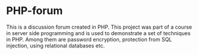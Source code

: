 # PHP-forum

This is a discussion forum created in PHP. This project was part of a course in server side programming and is used to demonstrate
a set of techniques in PHP. Among them are password encryption, protection from SQL injection, using relational databases etc.
